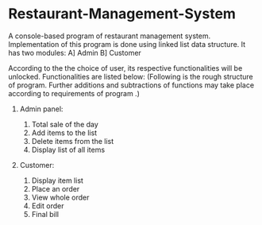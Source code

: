 # Restaurant-Management-System

A console-based program of restaurant management system. Implementation of this program is done using linked list data structure.
It has two modules:
A] Admin
B] Customer

According to the the choice of user, its respective functionalities will be unlocked.
Functionalities are listed below:
(Following is the rough structure of program. Further additions and subtractions of functions
may take place according to requirements of program .)

1. Admin panel:
	1) Total sale of the day
	2) Add items to the list
	3) Delete items from the list
	4) Display list of all items

2. Customer:
	1) Display item list
	2) Place an order
	3) View whole order
	4) Edit order
	5) Final bill
